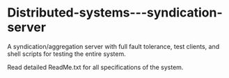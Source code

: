 # Distributed-systems---syndication-server
A syndication/aggregation server with full fault tolerance, test clients, and shell scripts for testing the entire system.

Read detailed ReadMe.txt for all specifications of the system. 
